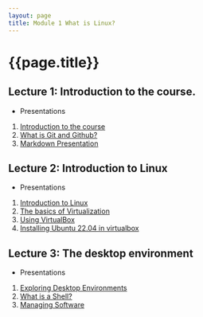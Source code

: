 ```yaml
---
layout: page
title: Module 1 What is Linux?
---
```


# {{page.title}}
## Lecture 1: Introduction to the course. 
* Presentations
1. [Introduction to the course](https://rapurl.live/g4h)
2. [What is Git and Github?](https://www.youtube.com/watch?v=wpISo9TNjfU)
3. [Markdown Presentation](http://bit.ly/2KJyqbV)

## Lecture 2: Introduction to Linux
* Presentations
1. [Introduction to Linux](https://rapurl.live/dbx)
2. [The basics of Virtualization](http://bit.ly/2KIAlNA)
3. [Using VirtualBox](http://bit.ly/3hk03nI)
4. [Installing Ubuntu 22.04 in virtualbox](http://bit.ly/2WR4i0o)

## Lecture 3: The desktop environment 
* Presentations
1. [Exploring Desktop Environments](https://bit.ly/3u1QcsC)
2. [What is a Shell?](https://bit.ly/3jS8fNa)
3. [Managing Software](https://youtu.be/_PoTDzMfi0o)
